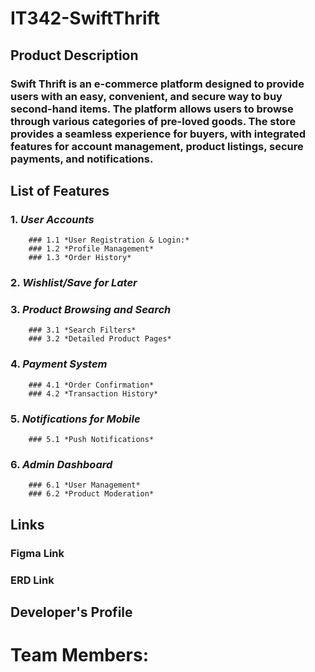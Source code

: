 # IT342-SwiftThrift
## **Product Description**
### Swift Thrift is an e-commerce platform designed to provide users with an easy, convenient, and secure way to buy second-hand items. The platform allows users to browse through various categories of pre-loved goods. The store provides a seamless experience for buyers, with integrated features for account management, product listings, secure payments, and notifications. 

## **List of Features** 
 ### 1. *User Accounts*
        ### 1.1 *User Registration & Login:*
        ### 1.2 *Profile Management*
        ### 1.3 *Order History*
 ### 2. *Wishlist/Save for Later*
 ### 3. *Product Browsing and Search*
        ### 3.1 *Search Filters*
        ### 3.2 *Detailed Product Pages*
 ### 4. *Payment System*
        ### 4.1 *Order Confirmation*
        ### 4.2 *Transaction History*
 ### 5. *Notifications for Mobile*
        ### 5.1 *Push Notifications*
 ### 6. *Admin Dashboard*
        ### 6.1 *User Management*
        ### 6.2 *Product Moderation*


## **Links**
### **Figma Link**
### **ERD Link**

## **Developer's Profile**
# **Team Members:**
